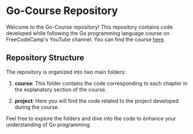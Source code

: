 # Go-Course Repository

Welcome to the Go-Course repository! This repository contains code developed while following the Go programming language course on FreeCodeCamp's YouTube channel. You can find the course [here](https://www.youtube.com/watch?v=un6ZyFkqFKo&amp;list=WL&amp;index=49&amp;t=161s).

## Repository Structure

The repository is organized into two main folders:

1. **course**: This folder contains the code corresponding to each chapter in the explanatory section of the course.

2. **project**: Here you will find the code related to the project developed during the course.

Feel free to explore the folders and dive into the code to enhance your understanding of Go programming.

